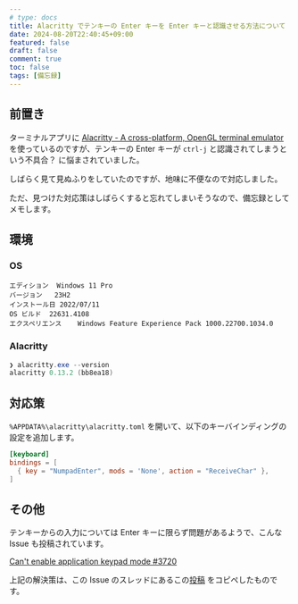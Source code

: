 ```yaml
---
# type: docs 
title: Alacritty でテンキーの Enter キーを Enter キーと認識させる方法について
date: 2024-08-20T22:40:45+09:00
featured: false
draft: false
comment: true
toc: false
tags: [備忘録]
---
```


## 前置き

ターミナルアプリに [Alacritty - A cross-platform, OpenGL terminal emulator](https://alacritty.org/index.html) を使っているのですが、テンキーの Enter キーが `ctrl-j` と認識されてしまうという不具合？ に悩まされていました。

しばらく見て見ぬふりをしていたのですが、地味に不便なので対応しました。

ただ、見つけた対応策はしばらくすると忘れてしまいそうなので、備忘録としてメモします。


## 環境

### OS

```
エディション	Windows 11 Pro
バージョン	23H2
インストール日	2022/07/11
OS ビルド	22631.4108
エクスペリエンス	Windows Feature Experience Pack 1000.22700.1034.0
```

### Alacritty

```powershell
❯ alacritty.exe --version
alacritty 0.13.2 (bb8ea18)
```

## 対応策

`%APPDATA%\alacritty\alacritty.toml` を開いて、以下のキーバインディングの設定を追加します。

```toml
[keyboard]
bindings = [
  { key = "NumpadEnter", mods = 'None', action = "ReceiveChar" },
]
```


## その他

テンキーからの入力については Enter キーに限らず問題があるようで、こんな Issue も投稿されています。

[Can't enable application keypad mode #3720](https://github.com/alacritty/alacritty/issues/3720)

上記の解決策は、この Issue のスレッドにあるこの[投稿](https://github.com/alacritty/alacritty/issues/3720#issuecomment-2100104150) をコピペしたものです。
